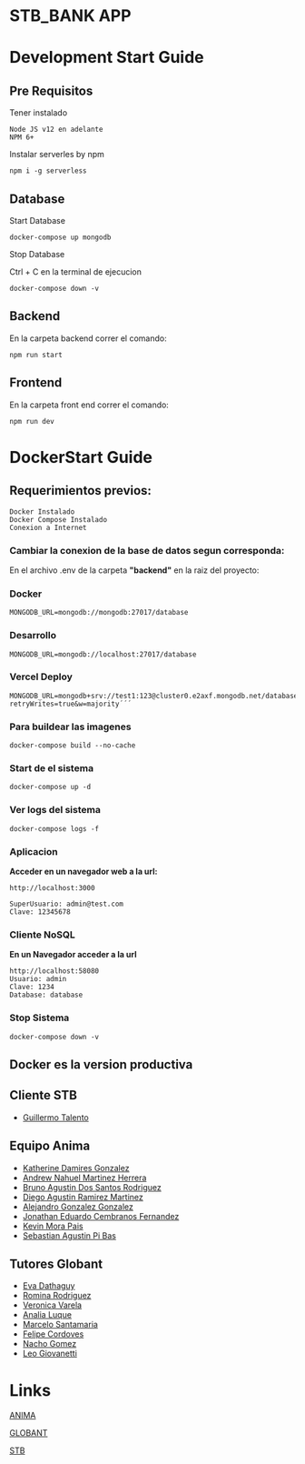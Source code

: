 # STB_BANK APP
# Development Start Guide

## Pre Requisitos
Tener instalado
    
    Node JS v12 en adelante
    NPM 6+

Instalar serverles by npm

    npm i -g serverless
## Database
Start Database

    docker-compose up mongodb

Stop Database 

   Ctrl + C en la terminal de ejecucion

    docker-compose down -v
## Backend

En la carpeta backend correr el comando:

    npm run start
## Frontend

En la carpeta front end correr el comando:

    npm run dev

# DockerStart Guide
## Requerimientos previos:
    Docker Instalado
    Docker Compose Instalado
    Conexion a Internet

### Cambiar la conexion de la base de datos segun corresponda:

En el archivo .env de la carpeta **"backend"** en la raiz del proyecto:
    
### Docker
    MONGODB_URL=mongodb://mongodb:27017/database
### Desarrollo
    MONGODB_URL=mongodb://localhost:27017/database
### Vercel Deploy
    MONGODB_URL=mongodb+srv://test1:123@cluster0.e2axf.mongodb.net/database?retryWrites=true&w=majority´´´


### Para buildear las imagenes

    docker-compose build --no-cache

### Start de el sistema

    docker-compose up -d

### Ver logs del sistema

    docker-compose logs -f

### Aplicacion

**Acceder en un navegador web a la url:**
    
    http://localhost:3000

    SuperUsuario: admin@test.com
    Clave: 12345678

### Cliente NoSQL

**En un Navegador acceder a la url**

    http://localhost:58080
    Usuario: admin
    Clave: 1234
    Database: database

### Stop Sistema 

    docker-compose down -v

 ## Docker es la version productiva

## Cliente STB

- [Guillermo Talento]()
## Equipo Anima

- [Katherine Damires Gonzalez](usuario)
- [Andrew Nahuel Martinez Herrera](usuario)
- [Bruno Agustin Dos Santos Rodriguez](usuario)
- [Diego Agustin Ramirez Martinez](usuario)
- [Alejandro Gonzalez Gonzalez](usuario)
- [Jonathan Eduardo Cembranos Fernandez](usuario)
- [Kevin Mora Pais](usuario)
- [Sebastian Agustin Pi Bas](usuario)

## Tutores Globant
 
- [Eva Dathaguy](eva.dathaguy@globant.com)
- [Romina Rodriguez]()
- [Veronica Varela]()
- [Analia Luque]()
- [Marcelo Santamaria](@msantamariaglo)
- [Felipe Cordoves]()
- [Nacho Gomez]()
- [Leo Giovanetti]()

# Links

[ANIMA](https://anima.edu.uy/)

[GLOBANT](http://www.globant.com/)

[STB](https://www.softwaretestingbureau.com/)

